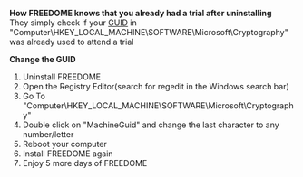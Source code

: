 <strong>How FREEDOME knows that you already had a trial after uninstalling</strong><br/>
They simply check if your <a href="https://de.wikipedia.org/wiki/Globally_Unique_Identifier">GUID</a> in "Computer\HKEY_LOCAL_MACHINE\SOFTWARE\Microsoft\Cryptography" was already used to attend a trial<br/>

<strong>Change the GUID</strong><br/>
1. Uninstall FREEDOME<br/>
2. Open the Registry Editor(search for regedit in the Windows search bar)<br/>
3. Go To "Computer\HKEY_LOCAL_MACHINE\SOFTWARE\Microsoft\Cryptography"<br/>
4. Double click on "MachineGuid" and change the last character to any number/letter<br/>
5. Reboot your computer<br/>
6. Install FREEDOME again<br/>
7. Enjoy 5 more days of FREEDOME<br/>
